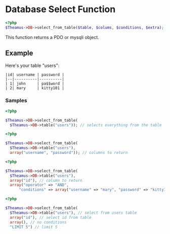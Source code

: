 # Database Select Function

```php
<?php
$Theamus->DB->select_from_table($table, $colums, $conditions, $extra);
```

This function returns a PDO or mysqli object.

## Example
Here's your table "users":
```
|id| username | password |
|--|----------|----------|
| 1| john     | pa$$word |
| 2| mary     | kitty101 |
```

### Samples
```php
<?php

$Theamus->DB->select_from_table(
  $Theamus->DB->table("users")); // selects everything from the table
```

```php
<?php

$Theamus->DB->select_from_table(
  $Theamus->DB->table("users"),
  array("username", "password")); // columns to return
```

```php
<?php

$Theamus->DB->select_from_table(
  $Theamus->DB->table("users"),
  array("id"), // column to return
  array("operator" => "AND",
      "conditions" => array("username" => "mary", "password" => "kitty101"))); // WHERE
```

```php
<?php

$Theamus->DB->select_from_table(
  $Theamus->DB->table("users"), // select from users table
  array("id"), // select id from table
  array(), // no conditions
  "LIMIT 5") // limit 5
```
